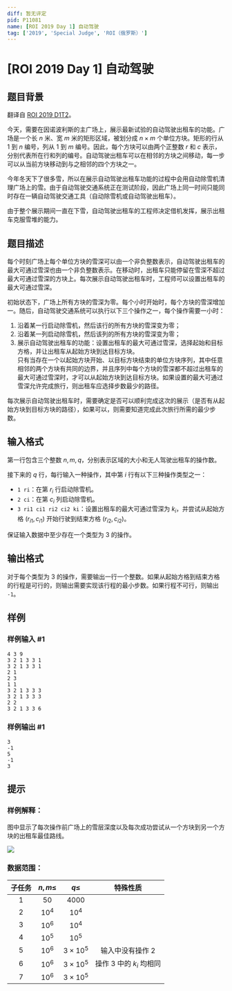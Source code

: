 ```yaml
---
diff: 暂无评定
pid: P11081
name: [ROI 2019 Day 1] 自动驾驶
tag: ['2019', 'Special Judge', 'ROI（俄罗斯）']
---
```

# [ROI 2019 Day 1] 自动驾驶
## 题目背景

翻译自 [ROI 2019 D1T2](https://neerc.ifmo.ru/school/archive/2018-2019/ru-olymp-roi-2019-day1.pdf)。

今天，需要在因诺波利斯的主广场上，展示最新试验的自动驾驶出租车的功能。广场是一个长 $n$ 米、宽 $m$ 米的矩形区域，被划分成 $n\times m$ 个单位方块。矩形的行从 $1$ 到 $n$ 编号，列从 $1$ 到 $m$ 编号。因此，每个方块可以由两个正整数 $r$ 和 $c$ 表示，分别代表所在行和列的编号。自动驾驶出租车可以在相邻的方块之间移动，每一步可以从当前方块移动到与之相邻的四个方块之一。

今年冬天下了很多雪，所以在展示自动驾驶出租车功能的过程中会用自动除雪机清理广场上的雪。由于自动驾驶交通系统正在测试阶段，因此广场上同一时间只能同时存在一辆自动驾驶交通工具（自动除雪机或自动驾驶出租车）。

由于整个展示期间一直在下雪，自动驾驶出租车的工程师决定借机发挥，展示出租车克服雪堆的能力。
## 题目描述

每个时刻广场上每个单位方块的雪深可以由一个非负整数表示，自动驾驶出租车的最大可通过雪深也由一个非负整数表示。在移动时，出租车只能停留在雪深不超过最大可通过雪深的方块上。每次展示自动驾驶出租车时，工程师可以设置出租车的最大可通过雪深。

初始状态下，广场上所有方块的雪深为零。每个小时开始时，每个方块的雪深增加一。随后，自动驾驶交通系统可以执行以下三个操作之一，每个操作需要一小时：
1) 沿着某一行启动除雪机，然后该行的所有方块的雪深变为零；
2) 沿着某一列启动除雪机，然后该列的所有方块的雪深变为零；
3) 展示自动驾驶出租车的功能：设置出租车的最大可通过雪深，选择起始和目标方格，并让出租车从起始方块到达目标方块。  
   只有当存在一个以起始方块开始、以目标方块结束的单位方块序列，其中任意相邻的两个方块有共同的边界，并且序列中每个方块的雪深都不超过出租车的最大可通过雪深时，才可以从起始方块到达目标方块。如果设置的最大可通过雪深允许完成旅行，则出租车应选择步数最少的路径。

每次展示自动驾驶出租车时，需要确定是否可以顺利完成这次的展示（是否有从起始方块到目标方块的路径），如果可以，则需要知道完成此次旅行所需的最少步数。
## 输入格式

第一行包含三个整数 $n,m,q$，分别表示区域的大小和无人驾驶出租车的操作数。

接下来的 $q$ 行，每行输入一种操作，其中第 $i$ 行有以下三种操作类型之一：
- `1 ri`：在第 $r_i$ 行启动除雪机。
- `2 ci`：在第 $c_i$ 列启动除雪机。
- `3 ri1 ci1 ri2 ci2 ki`：设置出租车的最大可通过雪深为 $k_i$，并尝试从起始方格 $(r_{i1}, c_{i1})$ 开始行驶到结束方格 $(r_{i2}, c_{i2})$。

保证输入数据中至少存在一个类型为 $3$ 的操作。
## 输出格式

对于每个类型为 $3$ 的操作，需要输出一行一个整数。如果从起始方格到结束方格的行程是可行的，则输出需要实现该行程的最小步数。如果行程不可行，则输出 `-1`。
## 样例

### 样例输入 #1
```
4 3 9
3 2 1 3 3 1
3 2 1 3 3 1
2 1
2 3
1 1
3 2 1 3 3 3
3 2 1 3 3 3
2 2
3 2 1 3 3 6
```
### 样例输出 #1
```
3
-1
5
-1
3
```
## 提示

### 样例解释：

图中显示了每次操作前广场上的雪层深度以及每次成功尝试从一个方块到另一个方块的出租车最佳路线。

![](https://cdn.luogu.com.cn/upload/image_hosting/8tk6qhip.png)

### 数据范围：

| 子任务 | $n,m\le$ | $q\le$ | 特殊性质 |
| :----------: | :----------: | :----------: | :----------: |
| $1$ | $50$ | $4000$ |  |
| $2$ | $10^4$ | $10^4$ |  |
| $3$ | $10^6$ | $10^4$ |  |
| $4$ | $10^5$ | $10^5$ |  |
| $5$ | $10^6$ | $3\times10^5$ | 输入中没有操作 $2$ |
| $6$ | $10^6$ | $3\times10^5$ | 操作 $3$ 中的 $k_i$ 均相同 |
| $7$ | $10^6$ | $3\times10^5$ |  |
